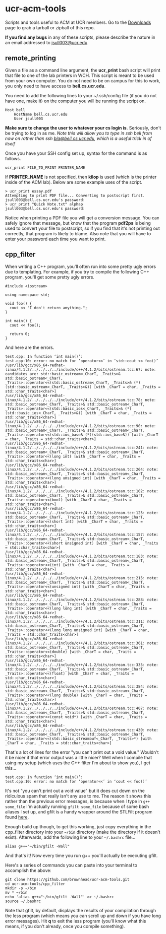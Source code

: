 ucr-acm-tools
=============

Scripts and tools useful to ACM at UCR members. Go to the [Downloads](https://github.com/brownhead/ucr-acm-tools/downloads) page to grab a tarball or zipball of this repo.

**If you find any bugs** in any of these scripts, please describe the nature in an email addressed to jsull003@ucr.edu.

remote_printing
---------------

Given a file as a command line argument, the **ucr_print** bash script will print that file to one of the lab printers in WCH. This script is meant to be used from your own computer. You do not need to be on campus for this to work, you only need to have access to **bell.cs.ucr.edu**.

You need to add the following lines to your ~/.ssh/config file (if you do not have one, make it) on the computer you will be running the script on.

    Host bell
        HostName bell.cs.ucr.edu
        User jsull003

**Make sure to change the user to whatever your cs login is.** Seriously, don't be trying to log in as me. *Note this will allow you to type in ssh bell from now on rather than ssh bla@bell.cs.ucr.edu, which is a useful trick in of itself*

Once you have your SSH config set up, syntax for the command is as follows.

    ucr_print FILE_TO_PRINT PRINTER_NAME

If **PRINTER_NAME** is not specified, then **kilop** is used (which is the printer inside of the ACM lab). Below are some example uses of the script.

    > ucr_print essay.pdf
    Attempting to print PDF file... Converting to postscript first.
    jsull003@bell.cs.ucr.edu's password:
    > ucr_print "Quick Note.txt" alphap
    jsull003@bell.cs.ucr.edu's password:

Notice when printing a PDF file you will get a conversion message. You can safely ignore that message, but know that the program **pdf2ps** is being used to convert your file to postscript, so if you find that it's not printing out correctly, that program is likely to blame. Also note that you will have to enter your password each time you want to print.

cpp_filter
----------

When writing a C++ program, you'll often run into some pretty ugly errors due to templating. For example, if you try to compile the following C++ program, you'll get some pretty ugly errors.

    #include <iostream>

    using namespace std;

    void foo() {
      cout << "I don't return anything.";
    }

    int main() {
      cout << foo();

      return 0;
    }

And here are the errors.

    test.cpp: In function ‘int main()’:
    test.cpp:10: error: no match for ‘operator<<’ in ‘std::cout << foo()’
    /usr/lib/gcc/x86_64-redhat-linux/4.1.2/../../../../include/c++/4.1.2/bits/ostream.tcc:67: note: candidates are: std::basic_ostream<_CharT, _Traits>& std::basic_ostream<_CharT, _Traits>::operator<<(std::basic_ostream<_CharT, _Traits>& (*)(std::basic_ostream<_CharT, _Traits>&)) [with _CharT = char, _Traits = std::char_traits<char>]
    /usr/lib/gcc/x86_64-redhat-linux/4.1.2/../../../../include/c++/4.1.2/bits/ostream.tcc:78: note:                 std::basic_ostream<_CharT, _Traits>& std::basic_ostream<_CharT, _Traits>::operator<<(std::basic_ios<_CharT, _Traits>& (*)(std::basic_ios<_CharT, _Traits>&)) [with _CharT = char, _Traits = std::char_traits<char>]
    /usr/lib/gcc/x86_64-redhat-linux/4.1.2/../../../../include/c++/4.1.2/bits/ostream.tcc:90: note:                 std::basic_ostream<_CharT, _Traits>& std::basic_ostream<_CharT, _Traits>::operator<<(std::ios_base& (*)(std::ios_base&)) [with _CharT = char, _Traits = std::char_traits<char>]
    /usr/lib/gcc/x86_64-redhat-linux/4.1.2/../../../../include/c++/4.1.2/bits/ostream.tcc:241: note:                 std::basic_ostream<_CharT, _Traits>& std::basic_ostream<_CharT, _Traits>::operator<<(long int) [with _CharT = char, _Traits = std::char_traits<char>]
    /usr/lib/gcc/x86_64-redhat-linux/4.1.2/../../../../include/c++/4.1.2/bits/ostream.tcc:264: note:                 std::basic_ostream<_CharT, _Traits>& std::basic_ostream<_CharT, _Traits>::operator<<(long unsigned int) [with _CharT = char, _Traits = std::char_traits<char>]
    /usr/lib/gcc/x86_64-redhat-linux/4.1.2/../../../../include/c++/4.1.2/bits/ostream.tcc:102: note:                 std::basic_ostream<_CharT, _Traits>& std::basic_ostream<_CharT, _Traits>::operator<<(bool) [with _CharT = char, _Traits = std::char_traits<char>]
    /usr/lib/gcc/x86_64-redhat-linux/4.1.2/../../../../include/c++/4.1.2/bits/ostream.tcc:125: note:                 std::basic_ostream<_CharT, _Traits>& std::basic_ostream<_CharT, _Traits>::operator<<(short int) [with _CharT = char, _Traits = std::char_traits<char>]
    /usr/lib/gcc/x86_64-redhat-linux/4.1.2/../../../../include/c++/4.1.2/bits/ostream.tcc:157: note:                 std::basic_ostream<_CharT, _Traits>& std::basic_ostream<_CharT, _Traits>::operator<<(short unsigned int) [with _CharT = char, _Traits = std::char_traits<char>]
    /usr/lib/gcc/x86_64-redhat-linux/4.1.2/../../../../include/c++/4.1.2/bits/ostream.tcc:183: note:                 std::basic_ostream<_CharT, _Traits>& std::basic_ostream<_CharT, _Traits>::operator<<(int) [with _CharT = char, _Traits = std::char_traits<char>]
    /usr/lib/gcc/x86_64-redhat-linux/4.1.2/../../../../include/c++/4.1.2/bits/ostream.tcc:215: note:                 std::basic_ostream<_CharT, _Traits>& std::basic_ostream<_CharT, _Traits>::operator<<(unsigned int) [with _CharT = char, _Traits = std::char_traits<char>]
    /usr/lib/gcc/x86_64-redhat-linux/4.1.2/../../../../include/c++/4.1.2/bits/ostream.tcc:288: note:                 std::basic_ostream<_CharT, _Traits>& std::basic_ostream<_CharT, _Traits>::operator<<(long long int) [with _CharT = char, _Traits = std::char_traits<char>]
    /usr/lib/gcc/x86_64-redhat-linux/4.1.2/../../../../include/c++/4.1.2/bits/ostream.tcc:311: note:                 std::basic_ostream<_CharT, _Traits>& std::basic_ostream<_CharT, _Traits>::operator<<(long long unsigned int) [with _CharT = char, _Traits = std::char_traits<char>]
    /usr/lib/gcc/x86_64-redhat-linux/4.1.2/../../../../include/c++/4.1.2/bits/ostream.tcc:361: note:                 std::basic_ostream<_CharT, _Traits>& std::basic_ostream<_CharT, _Traits>::operator<<(double) [with _CharT = char, _Traits = std::char_traits<char>]
    /usr/lib/gcc/x86_64-redhat-linux/4.1.2/../../../../include/c++/4.1.2/bits/ostream.tcc:335: note:                 std::basic_ostream<_CharT, _Traits>& std::basic_ostream<_CharT, _Traits>::operator<<(float) [with _CharT = char, _Traits = std::char_traits<char>]
    /usr/lib/gcc/x86_64-redhat-linux/4.1.2/../../../../include/c++/4.1.2/bits/ostream.tcc:384: note:                 std::basic_ostream<_CharT, _Traits>& std::basic_ostream<_CharT, _Traits>::operator<<(long double) [with _CharT = char, _Traits = std::char_traits<char>]
    /usr/lib/gcc/x86_64-redhat-linux/4.1.2/../../../../include/c++/4.1.2/bits/ostream.tcc:407: note:                 std::basic_ostream<_CharT, _Traits>& std::basic_ostream<_CharT, _Traits>::operator<<(const void*) [with _CharT = char, _Traits = std::char_traits<char>]
    /usr/lib/gcc/x86_64-redhat-linux/4.1.2/../../../../include/c++/4.1.2/bits/ostream.tcc:430: note:                 std::basic_ostream<_CharT, _Traits>& std::basic_ostream<_CharT, _Traits>::operator<<(std::basic_streambuf<_CharT, _Traits>*) [with _CharT = char, _Traits = std::char_traits<char>]

That's a lot of lines for the error "you can't print out a void value." Wouldn't it be nicer if that error output was a little nicer? Well when I compile that using my setup (which uses the C++ filter I'm about to show you), I get this...

    test.cpp: In function ‘int main()’:
    test.cpp:10: error: no match for ‘operator<<’ in ‘cout << foo()’

It's not "you can't print out a void value" but it does cut down on the ridiculous spam that really isn't any use to me. The reason it shows this rather than the previous error messages, is because when I type in ``g++ some_file`` I'm actually running ``gfilt some_file`` because of some bash aliases I set up, and gfilt is a handy wrapper around the STLFilt program found [here](http://www.bdsoft.com/tools/stlfilt.html).

Enough build up though, to get this working, just copy everything in the cpp_filter directory into your ``~/bin`` directory (make the directory if it doesn't exist). Afterwards, add the following line to your ``~/.bashrc`` file...

    alias g++="~/bin/gfilt -Wall"

And that's it! Now every time you run g++ you'll actually be executing gfilt.

Here's a series of commands you can paste into your terminal to accomplish the above:

    git clone https://github.com/brownhead/ucr-acm-tools.git
    cd ucr-acm-tools/cpp_filter
    mkdir -p ~/bin
    mv * ~/bin
    echo 'alias g++="~/bin/gfilt -Wall"' >> ~/.bashrc
    source ~/.bashrc

Note that gfilt, by default, displays the results of your compilation through the less program (which means you can scroll up and down if you have long error messages). Hit **q** to exit the less program (you'll know what this means, if you don't already, once you compile something).